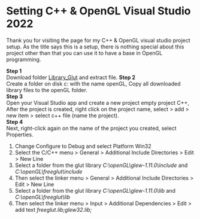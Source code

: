 # Setting C++ & OpenGL Visual Studio 2022
Thank you for visiting the page for my C++ & OpenGL visual studio project setup. As the title says this is a setup, there is nothing special about this project other than that you can use it to have a base in OpenGL programming.

**Step 1**<br/>
Download folder [Library_Glut](https://github.com/achmaddwiprasetyo/3D-Geometri-openGL/tree/main/Library_Glut) and extract file.
**Step 2**<br/>
Create a folder on disk c: with the name openGL, Copy all downloaded library files to the openGL folder.<br/>
**Step 3**<br/>
Open your Visual Studio app and create a new project empty project C++, After the project is created, right click on the project name, select > add > new item > select c++ file (name the project).<br/>
**Step 4**<br/>
Next, right-click again on the name of the project you created, select Properties.<br/>
1. Change Configure to Debug and select Platform Win32
2. Select the C/C++ menu > General > Additional Include Directories > Edit > New Line
3. Select a folder from the glut library *C:\openGL\glew-1.11.0\include* and *C:\openGL\freeglut\include*
4. Then select the linker menu > General > Additional Include Directories > Edit > New Line
5. Select a folder from the glut library *C:\openGL\glew-1.11.0\lib* and *C:\openGL\freeglut\lib*
6. Then select the linker menu > Input > Additional Dependencies > Edit > add text *freeglut.lib;glew32.lib;*
